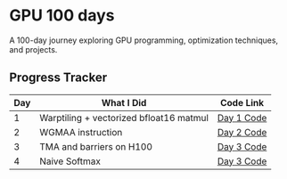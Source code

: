 # GPU 100 days

A 100-day journey exploring GPU programming, optimization techniques, and projects.

## Progress Tracker

| Day | What I Did | Code Link |
|-----|------------|-----------|
| 1 | Warptiling + vectorized bfloat16 matmul | [Day 1 Code](https://github.com/sampan26/cuda_gemm/blob/main/h100/matmul.cu) |
| 2 | WGMAA instruction | [Day 2 Code](https://github.com/sampan26/cuda_gemm/blob/main/h100/matmul.cu) |
| 3 | TMA and barriers on H100 | [Day 3 Code](https://github.com/sampan26/cuda_gemm/blob/main/h100/matmul_v2.cu) |
| 4 | Naive Softmax | [Day 3 Code](https://github.com/sampan26/cuda_gemm/blob/main/softmax/softmax.cu) |
